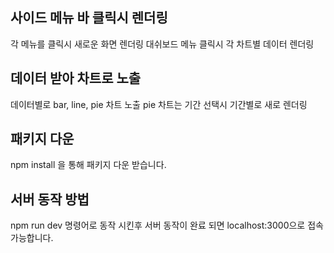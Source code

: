 ## 사이드 메뉴 바 클릭시 렌더링
  각 메뉴를 클릭시 새로운 화면 렌더링
  대쉬보드 메뉴 클릭시 각 차트별 데이터 렌더링
## 데이터 받아 차트로 노출
  데이터별로 bar, line, pie 차트 노출
  pie 차트는 기간 선택시 기간별로 새로 렌더링

## 패키지 다운
  npm install 을 통해 패키지 다운 받습니다.

## 서버 동작 방법
  npm run dev 명령어로 동작 시킨후 서버 동작이 완료 되면 localhost:3000으로 접속 가능합니다.